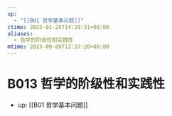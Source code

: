 ```yaml
---
up:
  - "[[B01 哲学基本问题]]"
ctime: 2025-01-25T14:29:31+08:00
aliases:
  - 哲学的阶级性和实践性
mtime: 2025-09-09T12:37:20+08:00
---
```


# B013 哲学的阶级性和实践性

- up: [[B01 哲学基本问题]]
